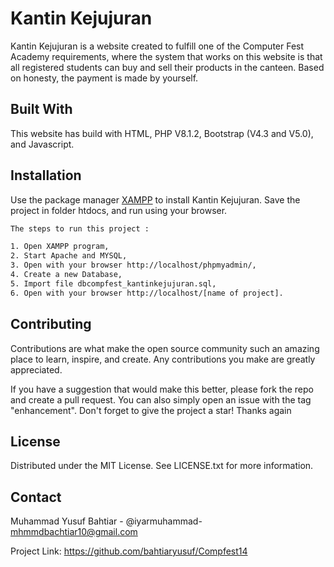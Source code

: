 # Kantin Kejujuran

Kantin Kejujuran is a website created to fulfill one of the Computer Fest Academy requirements, where the system that works on this website is that all registered students can buy and sell their products in the canteen. Based on honesty, the payment is made by yourself.

## Built With

This website has build with HTML, PHP V8.1.2, Bootstrap (V4.3 and V5.0), and Javascript.

## Installation

Use the package manager [XAMPP](https://www.apachefriends.org/) to install Kantin Kejujuran. Save the project in folder htdocs, and run using your browser.

```bash
The steps to run this project :

1. Open XAMPP program,
2. Start Apache and MYSQL,
3. Open with your browser http://localhost/phpmyadmin/,
4. Create a new Database,
5. Import file dbcompfest_kantinkejujuran.sql,
6. Open with your browser http://localhost/[name of project].
```

## Contributing

Contributions are what make the open source community such an amazing place to learn, inspire, and create. Any contributions you make are greatly appreciated.

If you have a suggestion that would make this better, please fork the repo and create a pull request. You can also simply open an issue with the tag "enhancement". Don't forget to give the project a star! Thanks again

## License

Distributed under the MIT License. See LICENSE.txt for more information.

## Contact

Muhammad Yusuf Bahtiar - @iyarmuhammad- mhmmdbachtiar10@gmail.com

Project Link: https://github.com/bahtiaryusuf/Compfest14

